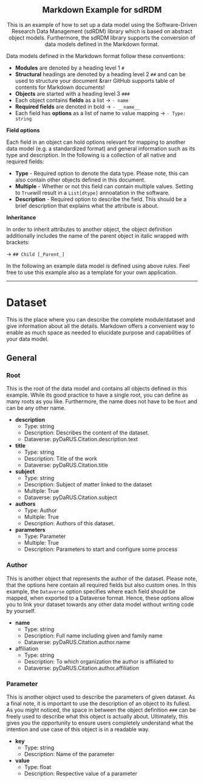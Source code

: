 <h2 align="center">
  Markdown Example for sdRDM
</h2>

<p align="center"> 
This is an example of how to set up a data model using the Software-Driven Research Data Management (sdRDM) library which is based on abstract object models. Furthermore, the sdRDM library supports the conversion of data models defined in the Markdown format.</p>
 

Data models defined in the Markdown format follow these conventions:

- **Modules** are denoted by a heading level 1 ```#```
- **Structural** headings are denoted by a heading level 2 ```##``` and can be used to structure your document &rarr GitHub supports table of contents for Markdown documents!
- **Objects** are started with a heading level 3 ```###``` 
- Each object contains **fields** as a list &rarr; ```- name```
- **Required fields** are denoted in bold &rarr; ```- __name__```
- Each field has **options** as a list of name to value mapping &rarr; ```- Type: string```

**Field options**

Each field in an object can hold options relevant for mapping to another data model (e.g. a standardized format) and general information such as its type and description. In the following is a collection of all native and required fields:

- **Type** - Required option to denote the data type. Please note, this can also contain other objects defined in this document.
- **Multiple** - Whether or not this field can contain multiple values. Setting to ```True```will result in a ```List[dtype]``` annoatation in the software.
- **Description** - Required option to describe the field. This should be a brief description that explains what the attribute is about.

**Inheritance**

In order to inherit attributes to another object, the object definition additionally includes the name of the parent object in italic wrapped with brackets:

&rarr; ```## Child [_Parent_]```

In the following an example data model is defined using above rules. Feel free to use this example also as a template for your own application.

---------
# Dataset

This is the place where you can describe the complete module/dataset and give information about all the details. Markdown offers a convenient way to enable as much space as needed to elucidate purpose and capabilities of your data model.

## General

### Root

This is the root of the data model and contains all objects defined in this example. While its good practice to have a single root, you can define as many roots as you like. Furthermore, the name does not have to be ```Root``` and can be any other name.

- __description__
  - Type: string
  - Description: Describes the content of the dataset.
  - Dataverse: pyDaRUS.Citation.description.text
- __title__
  - Type: string
  - Description: Title of the work
  - Dataverse: pyDaRUS.Citation.title
- __subject__
  - Type: string
  - Description: Subject of matter linked to the dataset
  - Multiple: True
  - Dataverse: pyDaRUS.Citation.subject
- __authors__
  - Type: Author
  - Multiple: True
  - Description: Authors of this dataset.
- __parameters__
  - Type: Parameter
  - Multiple: True
  - Description: Parameters to start and configure some process

### Author

This is another object that represents the author of the dataset. Please note, that the options here contain all required fields but also custom ones. In this example, the ```Dataverse``` option specifies where each field should be mapped, when exported to a Dataverse format. Hence, these options allow you to link your dataset towards any other data model without writing code by yourself.

- __name__
  - Type: string
  - Description: Full name including given and family name
  - Dataverse: pyDaRUS.Citation.author.name
- affiliation
  - Type: string
  - Description: To which organization the author is affiliated to
  - Dataverse: pyDaRUS.Citation.author.affiliation
  
### Parameter

This is another object used to describe the parameters of given dataset. As a final note, it is important to use the description of an object to its fullest. As you might noticed, the space in between the object definition ```###``` can be freely used to describe what this object is actually about. Ultimately, this gives you the opportunity to ensure users completely understand what the intention and use case of this object is in a readable way.

- __key__
  - Type: string
  - Description: Name of the parameter
- __value__
  - Type: float
  - Description: Respective value of a parameter
